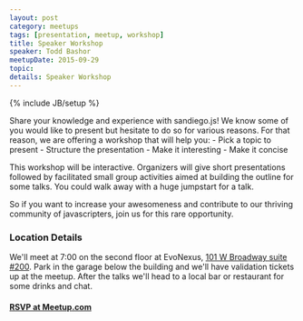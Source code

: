 ```yaml
---
layout: post
category: meetups
tags: [presentation, meetup, workshop]
title: Speaker Workshop
speaker: Todd Bashor
meetupDate: 2015-09-29
topic:
details: Speaker Workshop
---
```


{% include JB/setup %}

Share your knowledge and experience with sandiego.js! We know some of you would like to present but hesitate to do so for various reasons. For that reason, we are offering a workshop that will help you:
	- Pick a topic to present
	- Structure the presentation
	- Make it interesting
	- Make it concise

This workshop will be interactive. Organizers will give short presentations followed by facilitated small group activities aimed at building the outline for some talks. You could walk away with a huge jumpstart for a talk.

So if you want to increase your awesomeness and contribute to our thriving community of javascripters, join us for this rare opportunity.

### Location Details

We'll meet at 7:00 on the second floor at EvoNexus, [101 W Broadway suite #200](https://www.google.com/maps/preview/place/101+W+Broadway+%23200,+San+Diego,+CA+92101/@32.7150983,-117.164295,17z/data=!3m1!4b1!4m2!3m1!1s0x80d954a84a1fe9a1:0x37a8c0521720bfd?hl=en). Park in the garage below the building and we'll have validation tickets up at the meetup.
After the talks we'll head to a local bar or restaurant for some drinks and chat.

#### [RSVP at Meetup.com](http://www.meetup.com/sandiegojs/events/225214379/)

[map]: https://www.google.com/maps/preview/place/101+W+Broadway+%23200,+San+Diego,+CA+92101/@32.7150983,-117.164295,17z/data=!3m1!4b1!4m2!3m1!1s0x80d954a84a1fe9a1:0x37a8c0521720bfd?hl=en
[event]: http://www.meetup.com/sandiegojs/events/225214379/
